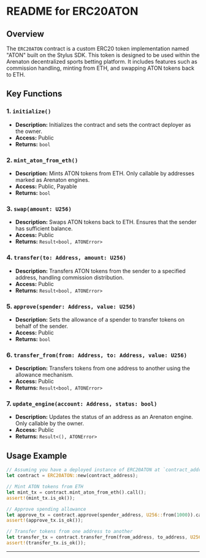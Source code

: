 # README for ERC20ATON

## Overview

The `ERC20ATON` contract is a custom ERC20 token implementation named "ATON" built on the Stylus SDK. This token is designed to be used within the Arenaton decentralized sports betting platform. It includes features such as commission handling, minting from ETH, and swapping ATON tokens back to ETH.

## Key Functions

### 1. `initialize()`

- **Description:** Initializes the contract and sets the contract deployer as the owner.
- **Access:** Public
- **Returns:** `bool`

### 2. `mint_aton_from_eth()`

- **Description:** Mints ATON tokens from ETH. Only callable by addresses marked as Arenaton engines.
- **Access:** Public, Payable
- **Returns:** `bool`

### 3. `swap(amount: U256)`

- **Description:** Swaps ATON tokens back to ETH. Ensures that the sender has sufficient balance.
- **Access:** Public
- **Returns:** `Result<bool, ATONError>`

### 4. `transfer(to: Address, amount: U256)`

- **Description:** Transfers ATON tokens from the sender to a specified address, handling commission distribution.
- **Access:** Public
- **Returns:** `Result<bool, ATONError>`

### 5. `approve(spender: Address, value: U256)`

- **Description:** Sets the allowance of a spender to transfer tokens on behalf of the sender.
- **Access:** Public
- **Returns:** `bool`

### 6. `transfer_from(from: Address, to: Address, value: U256)`

- **Description:** Transfers tokens from one address to another using the allowance mechanism.
- **Access:** Public
- **Returns:** `Result<bool, ATONError>`

### 7. `update_engine(account: Address, status: bool)`

- **Description:** Updates the status of an address as an Arenaton engine. Only callable by the owner.
- **Access:** Public
- **Returns:** `Result<(), ATONError>`

## Usage Example

```rust
// Assuming you have a deployed instance of ERC20ATON at `contract_address`
let contract = ERC20ATON::new(contract_address);

// Mint ATON tokens from ETH
let mint_tx = contract.mint_aton_from_eth().call();
assert!(mint_tx.is_ok());

// Approve spending allowance
let approve_tx = contract.approve(spender_address, U256::from(1000)).call();
assert!(approve_tx.is_ok());

// Transfer tokens from one address to another
let transfer_tx = contract.transfer_from(from_address, to_address, U256::from(500)).call();
assert!(transfer_tx.is_ok());
```

---